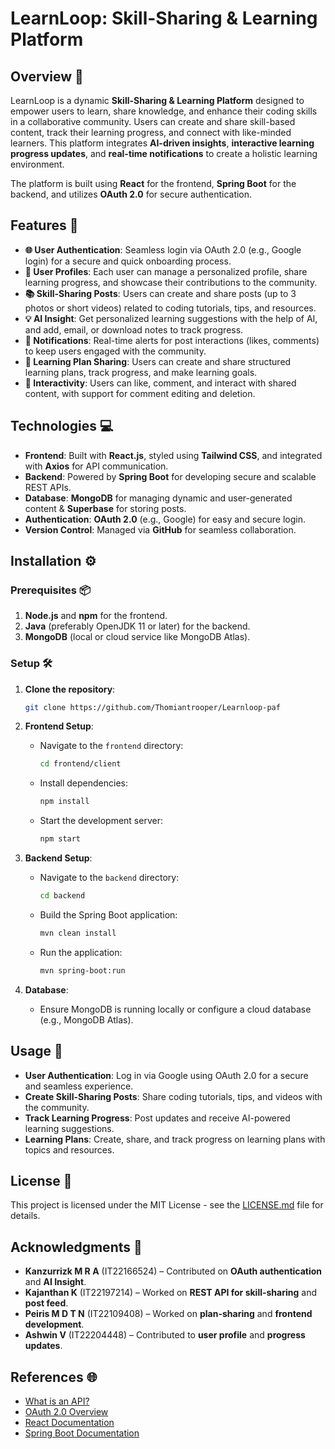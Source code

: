 
# **LearnLoop: Skill-Sharing & Learning Platform** 

## **Overview** 📖

LearnLoop is a dynamic **Skill-Sharing & Learning Platform** designed to empower users to learn, share knowledge, and enhance their coding skills in a collaborative community. Users can create and share skill-based content, track their learning progress, and connect with like-minded learners. This platform integrates **AI-driven insights**, **interactive learning progress updates**, and **real-time notifications** to create a holistic learning environment.

The platform is built using **React** for the frontend, **Spring Boot** for the backend, and utilizes **OAuth 2.0** for secure authentication.

## **Features** 🔑

- **🌐 User Authentication**: Seamless login via OAuth 2.0 (e.g., Google login) for a secure and quick onboarding process.
- **👥 User Profiles**: Each user can manage a personalized profile, share learning progress, and showcase their contributions to the community.
- **📚 Skill-Sharing Posts**: Users can create and share posts (up to 3 photos or short videos) related to coding tutorials, tips, and resources.
- **💡 AI Insight**: Get personalized learning suggestions with the help of AI, and add, email, or download notes to track progress.
- **🔔 Notifications**: Real-time alerts for post interactions (likes, comments) to keep users engaged with the community.
- **📝 Learning Plan Sharing**: Users can create and share structured learning plans, track progress, and make learning goals.
- **💬 Interactivity**: Users can like, comment, and interact with shared content, with support for comment editing and deletion.

## **Technologies** 💻

- **Frontend**: Built with **React.js**, styled using **Tailwind CSS**, and integrated with **Axios** for API communication.
- **Backend**: Powered by **Spring Boot** for developing secure and scalable REST APIs.
- **Database**: **MongoDB** for managing dynamic and user-generated content & **Superbase** for storing posts.
- **Authentication**: **OAuth 2.0** (e.g., Google) for easy and secure login.
- **Version Control**: Managed via **GitHub** for seamless collaboration.

## **Installation** ⚙️

### **Prerequisites** 📦
1. **Node.js** and **npm** for the frontend.
2. **Java** (preferably OpenJDK 11 or later) for the backend.
3. **MongoDB** (local or cloud service like MongoDB Atlas).

### **Setup** 🛠️

1. **Clone the repository**:
   ```bash
   git clone https://github.com/Thomiantrooper/Learnloop-paf
   ```

2. **Frontend Setup**:
   - Navigate to the `frontend` directory:
     ```bash
     cd frontend/client
     ```
   - Install dependencies:
     ```bash
     npm install
     ```
   - Start the development server:
     ```bash
     npm start
     ```

3. **Backend Setup**:
   - Navigate to the `backend` directory:
     ```bash
     cd backend
     ```
   - Build the Spring Boot application:
     ```bash
     mvn clean install
     ```
   - Run the application:
     ```bash
     mvn spring-boot:run
     ```

4. **Database**:
   - Ensure MongoDB is running locally or configure a cloud database (e.g., MongoDB Atlas).

## **Usage** 🎯

- **User Authentication**: Log in via Google using OAuth 2.0 for a secure and seamless experience.
- **Create Skill-Sharing Posts**: Share coding tutorials, tips, and videos with the community.
- **Track Learning Progress**: Post updates and receive AI-powered learning suggestions.
- **Learning Plans**: Create, share, and track progress on learning plans with topics and resources.

## **License** 📝
This project is licensed under the MIT License - see the [LICENSE.md](LICENSE.md) file for details.

## **Acknowledgments** 🎉
- **Kanzurrizk M R A** (IT22166524) – Contributed on **OAuth authentication** and **AI Insight**.
- **Kajanthan K** (IT22197214) – Worked on **REST API for skill-sharing** and **post feed**.
- **Peiris M D T N** (IT22109408) – Worked on **plan-sharing** and **frontend development**.
- **Ashwin V** (IT22204448) – Contributed to **user profile** and **progress updates**.

## **References** 🌐
- [What is an API?](https://www.wallarm.com/what/the-concept-of-an-api-gateway)
- [OAuth 2.0 Overview](https://auth0.com/intro-to-iam/what-is-oauth-2)
- [React Documentation](https://react.dev/learn)
- [Spring Boot Documentation](https://docs.spring.io/spring-boot/index.html)
